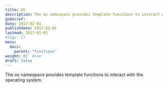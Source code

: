 ```yaml
---
title: OS
description: The os namespace provides template functions to interact with the operating system.
godocref:
date: 2017-02-01
publishdate: 2017-02-01
lastmod: 2017-02-01
#tags: []
menu:
  docs:
    parent: "functions"
weight: 01	#rem
draft: false
---
```


The os namespace provides template functions to interact with the operating system.